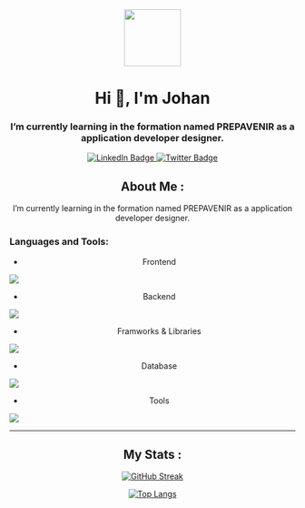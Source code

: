 <div id="header" align="center">
  <img src="https://media.giphy.com/media/M9gbBd9nbDrOTu1Mqx/giphy.gif" width="100"/>
<h1 align="center">Hi 👋, I'm Johan</h1>
<h3 align="center">I’m currently learning in the formation named PREPAVENIR as a application developer designer.</h3>
<div id="badges">
  <a href="https://www.linkedin.com/in/johan-yindou/">
    <img src="https://img.shields.io/badge/LinkedIn-blue?style=for-the-badge&logo=linkedin&logoColor=white" alt="LinkedIn Badge"/>
  </a>
  <a href="https://twitter.com/Johandlag">
    <img src="https://img.shields.io/badge/Twitter-blue?style=for-the-badge&logo=twitter&logoColor=white" alt="Twitter Badge"/>
  </a>
</div>

## About Me :

I’m currently learning in the formation named PREPAVENIR as a application developer designer.

<h3 align="left">Languages and Tools:</h3>

- Frontend
<p align="left">
  <a href="https://skillicons.dev">
    <img src="https://skillicons.dev/icons?i=html,css,js,c" />
  </a>
</p>

- Backend
<p align="left">
  <a href="https://skillicons.dev">
    <img src="https://skillicons.dev/icons?i=php,nodejs,py" />
  </a>
</p>


- Framworks & Libraries
<p align="left">
  <a href="https://skillicons.dev">
    <img src="https://skillicons.dev/icons?i=symfony,react,bootstrap,express" />
  </a>
</p>

- Database
<p align="left">
  <a href="https://skillicons.dev">
    <img src="https://skillicons.dev/icons?i=mongodb,mysql,tailwind,mui" />
  </a>
</p>

- Tools
<p align="left">
  <a href="https://skillicons.dev">
    <img src="https://skillicons.dev/icons?i=git,github,vscode,figma" />
  </a>
</p>

---

## My Stats :

[![GitHub Streak](http://github-readme-streak-stats.herokuapp.com?user=JohanYindou&theme=dark&background=000000)](https://git.io/streak-stats)

[![Top Langs](https://github-readme-stats.vercel.app/api/top-langs/?username=JohanYindou&layout=compact&theme=vision-friendly-dark)](https://github.com/JohanYindou/github-readme-stats)
